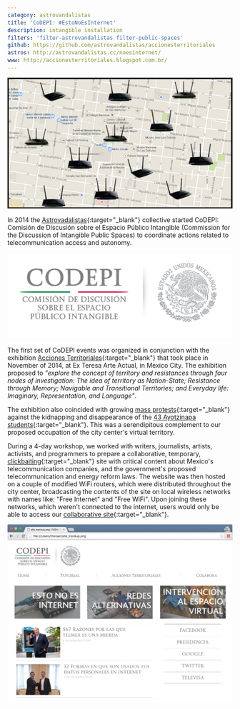 ```yaml
---
category: astrovandalistas
title: 'CoDEPI: #EstoNoEsInternet'
description: intangible installation
filters: 'filter-astrovandalistas filter-public-spaces'
github: https://github.com/astrovandalistas/accionesterritoriales
astros: http://astrovandalistas.cc/noesinternet/
www: http://accionesterritoriales.blogspot.com.br/
---
```

![](/assets/projects/codepi-estonoesinternet/ZocaloRouters.png)

In 2014 the [Astrovadalistas](http://astrovandalistas.cc/){:target="_blank"} collective started CoDEPI: Comisión de Discusión sobre el Espacio Público Intangible (Commission for the Discussion of Intangible Public Spaces) to coordinate actions related to telecommunication access and autonomy.

![](/assets/projects/codepi-estonoesinternet/CODEPI_logo.png)

The first set of CoDEPI events was organized in conjunction with the exhibition [Acciones Territoriales](http://accionesterritoriales.blogspot.mx/){:target="_blank"} that took place in November of 2014, at Ex Teresa Arte Actual, in Mexico City. The exhibition proposed to *"explore the concept of territory and resistances through four nodes of investigation: The idea of territory as Nation-State; Resistance through Memory; Navigable and Transitional Territories; and Everyday life: Imaginary, Representation, and Language"*.

The exhibition also coincided with growing [mass protests](http://www.theguardian.com/world/2014/nov/09/mexico-demonstration-43-students-confirmed-massacred){:target="_blank"} against the kidnapping and disappearance of the [43 Ayotzinapa students](http://en.wikipedia.org/wiki/2014_Iguala_mass_kidnapping){:target="_blank"}. This was a serendipitous complement to our proposed occupation of the city center's virtual territory.

During a 4-day workshop, we worked with writers, journalists, artists, activists, and programmers to prepare a collaborative, temporary, [clickbaiting](http://en.wikipedia.org/wiki/Clickbait){:target="_blank"} site with critical content about Mexico's telecommunication companies, and the government's proposed telecommunication and energy reform laws. The website was then hosted on a couple of modified WiFi routers, which were distributed throughout the city center, broadcasting the contents of the site on local wireless networks with names like: "Free Internet" and "Free WiFi". Upon joining these networks, which weren't connected to the internet, users would only be able to access our [collaborative site](http://estonoesinternet.astrovandalistas.cc/){:target="_blank"}.

![](/assets/projects/codepi-estonoesinternet/site_mockup2.png)
